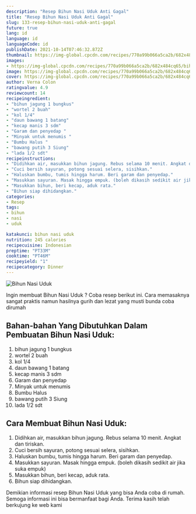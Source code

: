 ```yaml
---
description: "Resep Bihun Nasi Uduk Anti Gagal"
title: "Resep Bihun Nasi Uduk Anti Gagal"
slug: 133-resep-bihun-nasi-uduk-anti-gagal
future: true
lang: id
language: id
languageCode: id
publishDate: 2021-10-14T07:46:32.872Z 
thumbnail: https://img-global.cpcdn.com/recipes/770a99b066a5ca2b/682x484cq65/bihun-nasi-uduk-foto-resep-utama.png
images:
- https://img-global.cpcdn.com/recipes/770a99b066a5ca2b/682x484cq65/bihun-nasi-uduk-foto-resep-utama.png
image: https://img-global.cpcdn.com/recipes/770a99b066a5ca2b/682x484cq65/bihun-nasi-uduk-foto-resep-utama.png
cover: https://img-global.cpcdn.com/recipes/770a99b066a5ca2b/682x484cq65/bihun-nasi-uduk-foto-resep-utama.png
author: Verna Colon
ratingvalue: 4.9
reviewcount: 14
recipeingredient:
- "bihun jagung 1 bungkus"
- "wortel 2 buah"
- "kol 1/4"
- "daun bawang 1 batang"
- "kecap manis 3 sdm"
- "Garam dan penyedap "
- "Minyak untuk menumis "
- "Bumbu Halus "
- "bawang putih 3 Siung"
- "lada 1/2 sdt"
recipeinstructions:
- "Didihkan air, masukkan bihun jagung. Rebus selama 10 menit. Angkat dan tiriskan."
- "Cuci bersih sayuran, potong sesuai selera, sisihkan."
- "Haluskan bumbu, tumis hingga harum. Beri garam dan penyedap."
- "Masukkan sayuran. Masak hingga empuk. (boleh dikasih sedikit air jika suka empuk)"
- "Masukkan bihun, beri kecap, aduk rata."
- "Bihun siap dihidangkan."
categories:
- Resep
tags:
- bihun
- nasi
- uduk

katakunci: bihun nasi uduk 
nutrition: 245 calories
recipecuisine: Indonesian
preptime: "PT33M"
cooktime: "PT46M"
recipeyield: "1"
recipecategory: Dinner
---
```



![Bihun Nasi Uduk](https://img-global.cpcdn.com/recipes/770a99b066a5ca2b/682x484cq65/bihun-nasi-uduk-foto-resep-utama.png)

Ingin membuat Bihun Nasi Uduk ? Coba resep berikut ini. Cara memasaknya sangat praktis namun hasilnya gurih dan lezat yang musti bunda coba dirumah

<!--inarticleads1-->

## Bahan-bahan Yang Dibutuhkan Dalam Pembuatan Bihun Nasi Uduk:

1. bihun jagung 1 bungkus
1. wortel 2 buah
1. kol 1/4
1. daun bawang 1 batang
1. kecap manis 3 sdm
1. Garam dan penyedap 
1. Minyak untuk menumis 
1. Bumbu Halus 
1. bawang putih 3 Siung
1. lada 1/2 sdt



<!--inarticleads2-->

## Cara Membuat Bihun Nasi Uduk:

1. Didihkan air, masukkan bihun jagung. Rebus selama 10 menit. Angkat dan tiriskan.
1. Cuci bersih sayuran, potong sesuai selera, sisihkan.
1. Haluskan bumbu, tumis hingga harum. Beri garam dan penyedap.
1. Masukkan sayuran. Masak hingga empuk. (boleh dikasih sedikit air jika suka empuk)
1. Masukkan bihun, beri kecap, aduk rata.
1. Bihun siap dihidangkan.




Demikian informasi  resep Bihun Nasi Uduk   yang bisa Anda coba di rumah. Semoga informasi ini bisa bermanfaat bagi Anda. Terima kasih telah berkujung ke web kami
